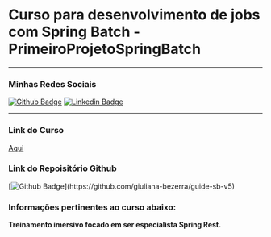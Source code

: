 # Curso para desenvolvimento de jobs com Spring Batch - PrimeiroProjetoSpringBatch

<hr/>

<h3> Minhas Redes Sociais </h3>

[![Github Badge](https://img.shields.io/badge/-Github-000?style=for-the-badge&logo=Github&logoColor=white&link=https://github.com/karasurage?tab=repositories)](https://github.com/karasurage?tab=repositories)
[![Linkedin Badge](https://img.shields.io/badge/-LinkedIn-blue?style=for-the-badge&logo=Linkedin&logoColor=white&link=https://www.linkedin.com/in/nicholas-mateus-veloso/)](https://www.linkedin.com/in/nicholas-mateus-veloso/)

<hr/>

<div>
    <h3>Link do Curso </h3> <a href="https://www.udemy.com/course/curso-para-desenvolvimento-de-jobs-com-spring-batch/">Aqui</a>
    <h3>Link do Repoisitório Github</h3>
</div>

[![Github Badge](https://img.shields.io/badge/-Github-000?style=for-the-badge&logo=Github&logoColor=white&link=https://github.com/giuliana-bezerra/guide-sb-v5")](https://github.com/giuliana-bezerra/guide-sb-v5)

<h3>
   Informações pertinentes ao curso abaixo:
</h3>

<p align="justify">
<strong>Treinamento imersivo focado em ser especialista Spring Rest.</strong>
</p>